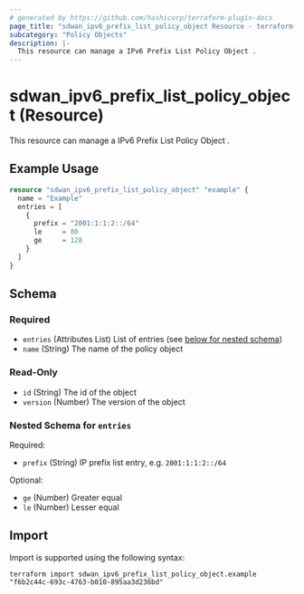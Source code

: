 ```yaml
---
# generated by https://github.com/hashicorp/terraform-plugin-docs
page_title: "sdwan_ipv6_prefix_list_policy_object Resource - terraform-provider-sdwan"
subcategory: "Policy Objects"
description: |-
  This resource can manage a IPv6 Prefix List Policy Object .
---
```


# sdwan_ipv6_prefix_list_policy_object (Resource)

This resource can manage a IPv6 Prefix List Policy Object .

## Example Usage

```terraform
resource "sdwan_ipv6_prefix_list_policy_object" "example" {
  name = "Example"
  entries = [
    {
      prefix = "2001:1:1:2::/64"
      le     = 80
      ge     = 128
    }
  ]
}
```

<!-- schema generated by tfplugindocs -->
## Schema

### Required

- `entries` (Attributes List) List of entries (see [below for nested schema](#nestedatt--entries))
- `name` (String) The name of the policy object

### Read-Only

- `id` (String) The id of the object
- `version` (Number) The version of the object

<a id="nestedatt--entries"></a>
### Nested Schema for `entries`

Required:

- `prefix` (String) IP prefix list entry, e.g. `2001:1:1:2::/64`

Optional:

- `ge` (Number) Greater equal
- `le` (Number) Lesser equal

## Import

Import is supported using the following syntax:

```shell
terraform import sdwan_ipv6_prefix_list_policy_object.example "f6b2c44c-693c-4763-b010-895aa3d236bd"
```
